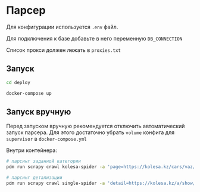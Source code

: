 # Парсер

Для конфигурации используется `.env` файл.

Для подключения к базе добавьте в него переменную `DB_CONNECTION`

Список прокси должен лежать в `proxies.txt`

## Запуск

```sh
cd deploy

docker-compose up
```

## Запуск вручную

Перед запуском вручную рекомендуется отключить автоматический запуск парсера. Для этого достаточно убрать `volume` конфига для `supervisor` в `docker-compose.yml`

Внутри контейнера:

```sh
# парсинг заданной категории
pdm run scrapy crawl kolesa-spider -a 'page=https://kolesa.kz/cars/vaz/'

# парсинг детализации
pdm run scrapy crawl single-spider -a 'detail=https://kolesa.kz/a/show/141671671'
```
~~~~